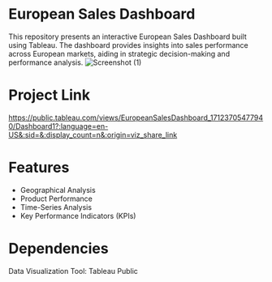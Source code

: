# European Sales Dashboard
This repository presents an interactive European Sales Dashboard built using Tableau. The dashboard provides insights into sales performance across European markets, aiding in strategic decision-making and performance analysis.
![Screenshot (1)](https://github.com/kaushik056/European-Sales-Dashboard/assets/166418731/ccb7e1f8-994e-4e9c-a068-81d0b48f5f6c)

# Project Link 
https://public.tableau.com/views/EuropeanSalesDashboard_17123705477940/Dashboard1?:language=en-US&:sid=&:display_count=n&:origin=viz_share_link

# Features
- Geographical Analysis
- Product Performance
- Time-Series Analysis
- Key Performance Indicators (KPIs)

# Dependencies
Data Visualization Tool: Tableau Public
